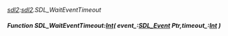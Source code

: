 _[sdl2](../../modules/sdl2/sdl2-module.md):[sdl2](../../modules/sdl2/sdl2-module.md).SDL\_WaitEventTimeout_
##### Function SDL\_WaitEventTimeout:[Int](../../modules/wonkey/wonkey-types-int.md)( event_:[SDL_Event](../../modules/sdl2/sdl2-sdl_event.md) Ptr,timeout_:[Int](../../modules/wonkey/wonkey-types-int.md) )
